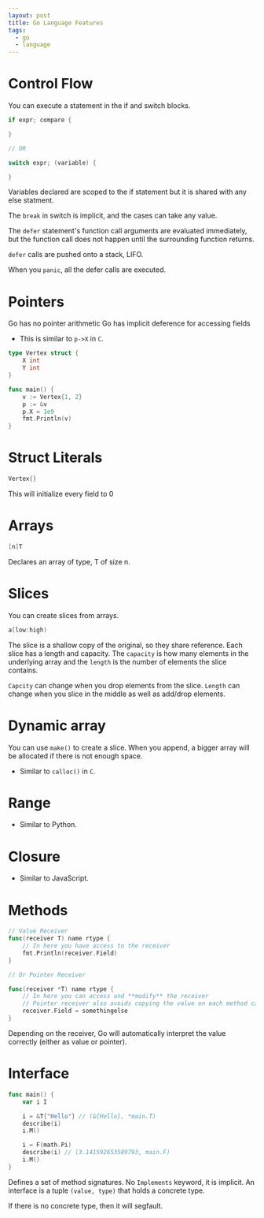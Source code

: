 ```yaml
---
layout: post
title: Go Language Features
tags:
  - go
  - language
---
```

# Control Flow

You can execute a statement in the if and switch blocks.

```go
if expr; compare {

}

// OR

switch expr; (variable) {

}
```

Variables declared are scoped to the if statement but it is shared with any else statment.

The `break` in switch is implicit, and the cases can take any value.

The `defer` statement's function call arguments are evaluated immediately, but the function call does not happen until the surrounding function returns.

`defer` calls are pushed onto a stack, LIFO.

When you `panic`, all the defer calls are executed.

# Pointers

Go has no pointer arithmetic
Go has implicit deference for accessing fields
- This is similar to `p->X` in `C`.

```go
type Vertex struct {
	X int
	Y int
}

func main() {
	v := Vertex{1, 2}
	p := &v
	p.X = 1e9
	fmt.Println(v)
}
```

# Struct Literals

```go
Vertex{}
```

This will initialize every field to 0

# Arrays

```go
[n]T
```

Declares an array of type, T of size n.

# Slices

You can create slices from arrays.

```go
a[low:high)
```

The slice is a shallow copy of the original, so they share reference. Each slice has a length and capacity. The `capacity` is how many elements in the underlying array and the `length` is the number of elements the slice contains.

`Capcity` can change when you drop elements from the slice.
`Length` can change when you slice in the middle as well as add/drop elements.

# Dynamic array

You can use `make()` to create a slice. When you append, a bigger array will be allocated if there is not enough space.

- Similar to `calloc()` in `C`.

# Range

- Similar to Python.

# Closure

- Similar to JavaScript.

# Methods

```go
// Value Receiver
func(receiver T) name rtype {
	// In here you have access to the receiver
	fmt.Println(receiver.Field)
}

// Or Pointer Receiver

func(receiver *T) name rtype {
	// In here you can access and **modify** the receiver
	// Pointer receiver also avoids copying the value on each method call
	receiver.Field = somethingelse
}
```

Depending on the receiver, Go will automatically interpret the value correctly (either as value or pointer).

# Interface

```go
func main() {
	var i I

	i = &T{"Hello"} // (&{Hello}, *main.T)
	describe(i)
	i.M()

	i = F(math.Pi)
	describe(i) // (3.141592653589793, main.F)
	i.M()
}
```

Defines a set of method signatures. No `Implements` keyword, it is implicit. An interface is a tuple `(value, type)` that holds a concrete type.

If there is no concrete type, then it will segfault.